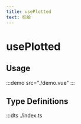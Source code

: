 ```yaml
---
title: usePlotted
text: 标绘
---
```


# usePlotted

## Usage

:::demo src="./demo.vue"
:::

## Type Definitions

:::dts ./index.ts

